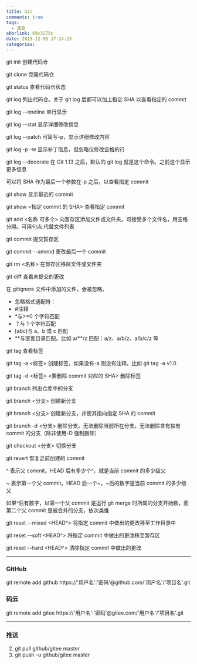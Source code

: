 ```yaml
---
title: Git
comments: true
tags:
  - 速查
abbrlink: 69c3279c
date: 2019-12-05 17:24:23
categories:
---
```


git init 创建代码仓

git clone 克隆代码仓

git status 查看代码仓状态

git log 列出代码仓。关于 git log 后都可以加上指定 SHA 以查看指定的 commit
<!--more-->
git log --oneline 单行显示

git log --stat 显示详细修改信息

git log --patch 可简写-p，显示详细修改内容

git log -p -w 显示补丁信息，但忽略仅修改空格的行

git log --decorate 在 Git 1.13 之后，默认的 git log 就是这个命令。之前这个显示更多信息

可以将 SHA 作为最后一个参数在-p 之后，以查看指定 commit

git show 显示最近的 commit

git show <指定 commit 的 SHA> 查看指定 commit

git add <名称 可多个> 向暂存区添加文件或文件夹。可接受多个文件名，用空格分隔。可用句点.代替文件列表

git commit 提交暂存区

git commit --amend 更改最后一个 commit

git rm <名称> 在暂存区移除文件或文件夹

git diff 查看未提交的更改

在.gitignore 文件中添加的文件，会被忽略。

- 忽略格式通配符：
- #注释
- \*与>=0 个字符匹配
- ？与 1 个字符匹配
- [abc]与 a、b 或 c 匹配
- \*\*与嵌套目录匹配。比如 a/\*\*/z 匹配：a/z、a/b/z、a/b/c/z 等

git tag 查看标签

git tag -a <标签> 创建标签，如果没有-a 则没有注释。比如 git tag -a v1.0

git tag -d <标签> <要删除 commit 对应的 SHA> 删除标签

git branch 列出仓库中的分支

git branch <分支> 创建新分支

git branch <分支> <SHA> 创建新分支，并使其指向指定 SHA 的 commit

git branch -d <分支> 删除分支。无法删除当前所在分支。无法删除含有独有 commit 的分支（除非使用-D 强制删除）

git checkout <分支> 切换分支

git revert <SHA> 恢复之前创建的 commit

^ 表示父 commit。HEAD 后有多少个^，就是当前 commit 的多少级父

~ 表示第一个父 commit。HEAD 后一个~，~后的数字是当前 commit 的多少级父

如果^后有数字，以第一个父 commit 是运行 git merge 时所属的分支开始数，而第二个父 commit 是被合并的分支，依次类推

git reset --mixed <HEAD^> 将指定 commit 中做出的更改移至工作目录中

git reset --soft <HEAD^> 将指定 commit 中做出的更改移至暂存区

git reset --hard <HEAD^> 清除指定 commit 中做出的更改

---

### GitHub

git remote add github https://'用户名':'密码'@github.com/'用户名'/'项目名'.git

### 码云

git remote add gitee https://'用户名':'密码'@gitee.com/'用户名'/'项目名'.git

---

### 推送

2. git pull github/gitee master
3. git push -u github/gitee master

